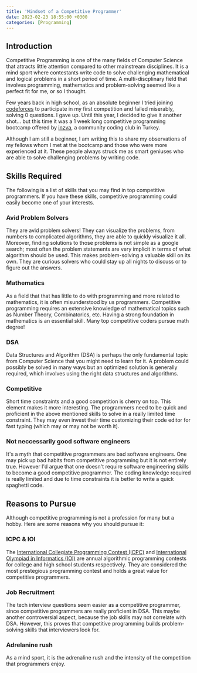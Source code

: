 ```yaml
---
title: 'Mindset of a Competitive Programmer'
date: 2023-02-23 18:55:00 +0300
categories: [Programming]
---
```


## Introduction
Competitive Programming is one of the many fields of Computer Science that attracts little attention compared to other mainstream disciplines. It is a mind sport where contestants write code to solve challenging mathematical and logical problems in a short period of time. A multi-discplinary field that involves programming, mathematics and problem-solving seemed like a perfect fit for me, or so I thought.

Few years back in high school, as an absolute beginner I tried joining [codeforces](https://codeforces.com/) to participate in my first competition and failed miserably, solving 0 questions. I gave up. 
Until this year, I decided to give it another shot... but this time it was a 1 week long competitive programming bootcamp offered by [inzva](https://inzva.com/), a community coding club in Turkey.

Although I am still a beginner, I am writing this to share my observations of my fellows whom I met at the bootcamp and those who were more experienced at it. These people always struck me as smart geniuses who are able to solve challenging problems by writing code.

## Skills Required
The following is a list of skills that you may find in top competitive programmers. If you have these skills, competitive programming could easily become one of your interests.

### Avid Problem Solvers
They are avid problem solvers! They can visualize the problems, from numbers to complicated algorithms, they are able to quickly visualize it all. Moreover, finding solutions to those problems is not simple as a google search; most often the problem statements are very implicit in terms of what algorithm should be used. This makes problem-solving a valuable skill on its own. They are curious solvers who could stay up all nights to discuss or to figure out the answers.

### Mathematics
As a field that that has little to do with programming and more related to mathematics, it is often misunderstood by us programmers. Competitive programming requires an extensive knowledge of mathematical topics such as Number Theory, Combinatorics, etc. Having a strong foundation in mathematics is an essential skill. Many top competitive coders pursue math degree!

### DSA
Data Structures and Algorithm (DSA) is perhaps the only fundamental topic from Computer Science that you might need to learn for it. A problem could possibly be solved in many ways but an optimized solution is generally required, which involves using the right data structures and algorithms.

### Competitive
Short time constraints and a good competition is cherry on top. This element makes it more interesting. The programmers need to be quick and proficient in the above mentioned skills to solve in a really limited time constraint. They may even invest their time customizing their code editor for fast typing (which may or may not be worth it).

### Not neccessarily good software engineers
It's a myth that competitive programmers are bad software engineers. One may pick up bad habits from competitive programming but it is not entirely true. However I'd argue that one doesn't require software engineering skills to become a good competitive programmer. The coding knowledge required is really limited and due to time constraints it is better to write a quick spaghetti code.

## Reasons to Pursue
Although competitive programming is not a profession for many but a hobby. Here are some reasons why you should pursue it:

### ICPC & IOI
The [International Collegiate Programming Contest (ICPC)](https://icpc.global/) and [International Olympiad in Informatics (IOI)](https://ioinformatics.org/) are annual algorithmic programming contests for college and high school students respectively. They are considered the most prestegious programming contest and holds a great value for competitive programmers.

### Job Recruitment
The tech interview questions seem easier as a competitive programmer, since competitive programmers are really proficient in DSA. This maybe another controversial aspect, because the job skills may not correlate with DSA. However, this proves that competitive programming builds problem-solving skills that interviewers look for.

### Adrelanine rush
As a mind sport, it is the adrenaline rush and the intensity of the competition that programmers enjoy.
